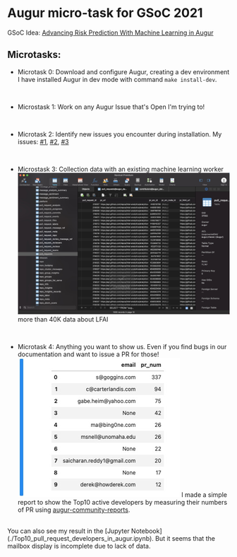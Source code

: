Augur micro-task for GSoC 2021
==

GSoC Idea: [Advancing Risk Prediction With Machine Learning in Augur](https://github.com/chaoss/augur/issues/1179)

Microtasks:
  - 

- Microtask 0: 
Download and configure Augur, creating a dev environment
I have installed Augur in dev mode with command `make install-dev`.
<br>

- Microstask 1:
Work on any Augur Issue that's Open
 I'm trying to!
 <br>
 
- Microtask 2:
Identify new issues you encounter during installation.
My issues: [#1](https://github.com/chaoss/augur/issues/1228), [#2](https://github.com/chaoss/augur/issues/912), [#3](https://github.com/chaoss/augur/issues/1227)
<br>

- Microstask 3:
Collection data with an existing machine learning worker
![PR data](./img/pr_data.jpg)
more than 40K data about LFAI
<br>

- Microtask 4:
Anything you want to show us. Even if you find bugs in our documentation and want to issue a PR for those!
![top10_developers](./img/top10_developers.jpg)
I made a simple report to show the Top10 active developers by measuring their numbers of PR using [augur-community-reports](https://github.com/chaoss/augur-community-reports).
<br>
You can also see my result in the [Jupyter Notebook](./Top10_pull_request_developers_in_augur.ipynb). But it seems that the mailbox display is incomplete due to lack of data.
